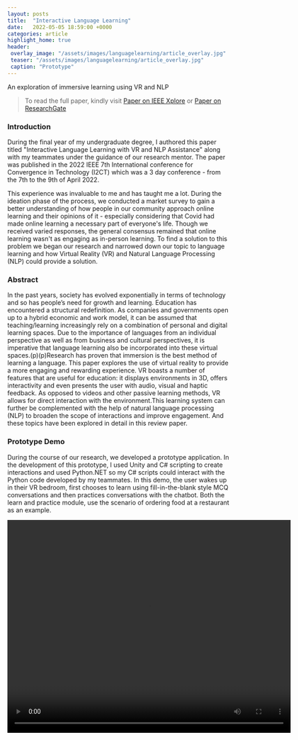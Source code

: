 ```yaml
---
layout: posts
title:  "Interactive Language Learning"
date:   2022-05-05 18:59:00 +0000
categories: article
highlight_home: true
header:
 overlay_image: "/assets/images/languagelearning/article_overlay.jpg"
 teaser: "/assets/images/languagelearning/article_overlay.jpg"
 caption: "Prototype"
---
```


An exploration of immersive learning using VR and NLP

> To read the full paper, kindly visit [Paper on IEEE Xplore](https://ieeexplore.ieee.org/document/9824754) or [Paper on ResearchGate](https://www.researchgate.net/publication/362096482_Interactive_Language_Learning_with_VR_and_NLP_Assistance)

### Introduction
During the final year of my undergraduate degree, I authored this paper titled "Interactive Language Learning with VR and NLP Assistance" along with my teammates under the guidance of our research mentor. The paper was published in the 2022 IEEE 7th International conference for Convergence in Technology (I2CT) which was a 3 day conference - from the 7th to the 9th of April 2022. 

This experience was invaluable to me and has taught me a lot. During the ideation phase of the process, we conducted a market survey to gain a better understanding of how people in our community approach online learning and their opinions of it - especially considering that Covid had made online learning a necessary part of everyone's life. Though we received varied responses, the general consensus remained that online learning wasn't as engaging as in-person learning. To find a solution to this problem we began our research and narrowed down our topic to language learning and how Virtual Reality (VR) and Natural Language Processing (NLP) could provide a solution.

### Abstract
In the past years, society has evolved exponentially in terms of technology and so has people’s need for growth and learning. Education has encountered a structural redefinition. As companies and governments open up to a hybrid economic and work model, it can be assumed that teaching/learning increasingly rely on a combination of personal and digital learning spaces. Due to the importance of languages from an individual perspective as well as from business and cultural perspectives, it is imperative that language learning also be incorporated into these virtual spaces.(p)(p)Research has proven that immersion is the best method of learning a language. This paper explores the use of virtual reality to provide a more engaging and rewarding experience. VR boasts a number of features that are useful for education: it displays environments in 3D, offers interactivity and even presents the user with audio, visual and haptic feedback. As opposed to videos and other passive learning methods, VR allows for direct interaction with the environment.This learning system can further be complemented with the help of natural language processing (NLP) to broaden the scope of interactions and improve engagement. And these topics have been explored in detail in this review paper.

### Prototype Demo
During the course of our research, we developed a prototype application. In the development of this prototype, I used Unity and C# scripting to create interactions and used Python.NET so my C# scripts could interact with the Python code developed by my teammates. In this demo, the user wakes up in their VR bedroom, first chooses to learn using fill-in-the-blank style MCQ conversations and then practices conversations with the chatbot. Both the learn and practice module, use the scenario of ordering food at a restaurant as an example.

<video width="640" height="480" controls loop>
  <source src="/assets/images/languagelearning/languagelearning_demo.mp4" type="video/mp4">
  Your browser does not support the video tag.
</video>


<br>
<br>
<br>
<br>
<br>
<br>